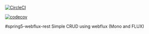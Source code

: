 [![CircleCI](https://circleci.com/gh/abalzan/spring5-webflux-rest.svg?style=svg)](https://circleci.com/gh/abalzan/spring5-webflux-rest)

[![codecov](https://codecov.io/gh/abalzan/spring5-webflux-rest/branch/master/graph/badge.svg)](https://codecov.io/gh/abalzan/spring5-webflux-rest)

#spring5-webflux-rest
Simple CRUD using webflux (Mono and FLUX)